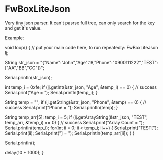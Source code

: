 # FwBoxLiteJson
Very tiny json parser. It can't pasrse full tree, can only search for the key and get it's value.

Example:

void loop() {
  // put your main code here, to run repeatedly:
  FwBoxLiteJson lj;
  
  String str_json = "{\"Name\":\"John\",\"Age\":18,\"Phone\":\"0900111222\",\"TEST\":[\"AA\",\"BB\",\"CC\"]}";

  Serial.println(str_json);

  int temp_i = 0xfe;
  if (lj.getInt(&str_json, "Age", &temp_i) == 0) { // success
    Serial.print("Age = ");
    Serial.println(temp_i);
  }

  String temp = "";
  if (lj.getString(&str_json, "Phone", &temp) == 0) { // success
    Serial.print("Phone = ");
    Serial.println(temp);
  }

  String temp_arr[5];
  temp_i = 5;
  if (lj.getArrayString(&str_json, "TEST", temp_arr, &temp_i) == 0) { // success
    Serial.print("Array Count = ");
    Serial.println(temp_i);
    for(int ii = 0; ii < temp_i; ii++) {
      Serial.print("TEST[");
      Serial.print(ii);
      Serial.print("] = ");
      Serial.println(temp_arr[ii]);
    }
  }

  Serial.println();

  delay(10 * 1000);
}


